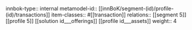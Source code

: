 innbok-type:: internal
metamodel-id:: [[innBoK/segment-(id)/profile-(id)/transactions]]
item-classes:: #[[transaction]]
relations:: [[segment 5]] [[profile 5]] [[solution id___offerings]] [[profile id___assets]]
weight:: 4


